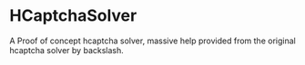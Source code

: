 # HCaptchaSolver
 A Proof of concept hcaptcha solver, massive help provided from the original hcaptcha solver by backslash.
